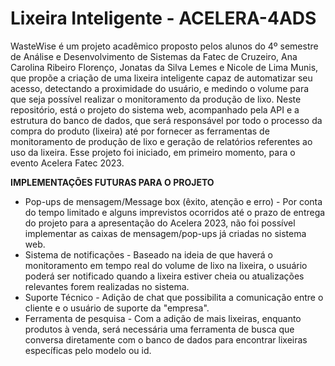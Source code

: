 # Lixeira Inteligente - ACELERA-4ADS

WasteWise é um projeto acadêmico proposto pelos alunos do 4º semestre de Análise e Desenvolvimento de Sistemas da Fatec de Cruzeiro, Ana Carolina Ribeiro Florenço, Jonatas da Silva Lemes e Nicole de Lima Munis, que propõe a criação de uma lixeira inteligente capaz de automatizar seu acesso, detectando a proximidade do usuário, e medindo o volume para que seja possível realizar o monitoramento da produção de lixo. Neste repositório, está o projeto do sistema web, acompanhado pela API e a estrutura do banco de dados, que será responsável por todo o processo da compra do produto (lixeira) até por fornecer as ferramentas de monitoramento de produção de lixo e geração de relatórios referentes ao uso da lixeira.
Esse projeto foi iniciado, em primeiro momento, para o evento Acelera Fatec 2023.

**IMPLEMENTAÇÕES FUTURAS PARA O PROJETO**
- Pop-ups de mensagem/Message box (êxito, atenção e erro) - Por conta do tempo limitado e alguns imprevistos ocorridos até o prazo de entrega do projeto para a apresentação do Acelera 2023, não foi possível implementar as caixas de mensagem/pop-ups já criadas no sistema web.
- Sistema de notificações - Baseado na ideia de que haverá o monitoramento em tempo real do volume de lixo na lixeira, o usuário poderá ser notificado quando a lixeira estiver cheia ou atualizações relevantes forem realizadas no sistema.
- Suporte Técnico - Adição de chat que possibilita a comunicação entre o cliente e o usuário de suporte da "empresa".
- Ferramenta de pesquisa - Com a adição de mais lixeiras, enquanto produtos à venda, será necessária uma ferramenta de busca que conversa diretamente com o banco de dados para encontrar lixeiras específicas pelo modelo ou id.
